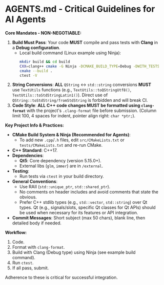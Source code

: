 # AGENTS.md - Critical Guidelines for AI Agents

**Core Mandates - NON-NEGOTIABLE:**

1.  **Build Must Pass**: Your code **MUST** compile and pass tests with **Clang** in a **Debug configuration**.
    *   Local build command (Linux example using Ninja):
        ```bash
        mkdir build && cd build
        CXX=clang++ cmake -G Ninja -DCMAKE_BUILD_TYPE=Debug -DWITH_TESTS=ON ..
        cmake --build .
        ctest -V
        ```
2.  **String Conversions**: **ALL** `QString` <-> `std::string` conversions **MUST** use `TextUtils` functions (e.g., `TextUtils::toQStringUtf8()`, `TextUtils::toStdStringLatin1()`). Direct use of `QString::toStdString/fromStdString` is forbidden and will break CI.
3.  **Code Style**: **ALL C++ code changes MUST be formatted using `clang-format`** with the project's `.clang-format` file before submission. (Column limit 100, 4 spaces for indent, pointer align right: `char *ptr;`).

**Key Project Info & Practices:**

*   **CMake Build System & Ninja (Recommended for Agents)**:
    *   To add new `.cpp`/`.h` files, edit `src/CMakeLists.txt` or `tests/CMakeLists.txt` and re-run CMake.
*   **C++ Standard**: C++17.
*   **Dependencies**:
    *   **Qt5**: Core dependency (version 5.15.0+).
    *   External libs (`glm`, `immer`) are in `/external`.
*   **Testing**:
    *   Run tests via `ctest` in your build directory.
*   **General Conventions**:
    *   Use RAII (`std::unique_ptr`, `std::shared_ptr`).
    *   No comments on header includes and avoid comments that state the obvious.
    *   Prefer C++ stdlib types (e.g., `std::vector`, `std::string`) over Qt types. Qt (e.g., signals/slots, specific Qt classes for Qt APIs) should be used when necessary for its features or API integration.
*   **Commit Messages**: Short subject (max 50 chars), blank line, then detailed body if needed.

**Workflow:**

1.  Code.
2.  Format with `clang-format`.
3.  Build with Clang (Debug type) using Ninja (see example build command).
4.  Run `ctest`.
5.  If all pass, submit.

Adherence to these is critical for successful integration.
